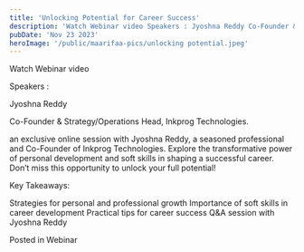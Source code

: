 ```yaml
---
title: 'Unlocking Potential for Career Success'
description: 'Watch Webinar video Speakers : Jyoshna Reddy Co-Founder & Strategy/Operations Head, Inkprog Technologies. an exclusive online session with Jyoshna Reddy, a seasoned professional and Co-Founder of Inkprog Technologies. Explore the transformative power of personal development and soft skills in shaping a successful career. Don’t miss this opportunity to unlock your…'
pubDate: 'Nov 23 2023'
heroImage: '/public/maarifaa-pics/unlocking potential.jpeg'
---
```

Watch Webinar video

Speakers :

Jyoshna Reddy

Co-Founder & Strategy/Operations Head, Inkprog Technologies.

an exclusive online session with Jyoshna Reddy, a seasoned professional and Co-Founder of Inkprog Technologies. Explore the transformative power of personal development and soft skills in shaping a successful career. Don’t miss this opportunity to unlock your full potential!

Key Takeaways:

Strategies for personal and professional growth
Importance of soft skills in career development
Practical tips for career success
Q&A session with Jyoshna Reddy

Posted in Webinar
